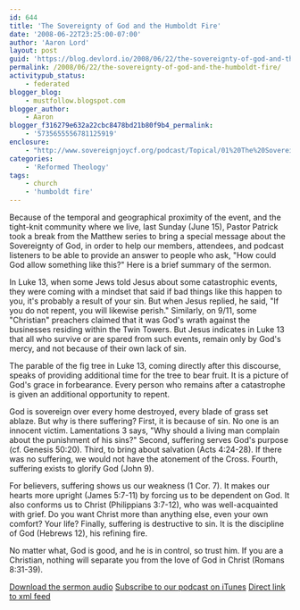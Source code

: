 ```yaml
---
id: 644
title: 'The Sovereignty of God and the Humboldt Fire'
date: '2008-06-22T23:25:00-07:00'
author: 'Aaron Lord'
layout: post
guid: 'https://blog.devlord.io/2008/06/22/the-sovereignty-of-god-and-the-humboldt-fire/'
permalink: /2008/06/22/the-sovereignty-of-god-and-the-humboldt-fire/
activitypub_status:
    - federated
blogger_blog:
    - mustfollow.blogspot.com
blogger_author:
    - Aaron
blogger_f316279e632a22cbc8478bd21b80f9b4_permalink:
    - '5735655556781125919'
enclosure:
    - "http://www.sovereignjoycf.org/podcast/Topical/01%20The%20Sovereignty%20of%20God%20and%20the%20Humboldt%20Fire.mp3\n1635\naudio/mpeg\n"
categories:
    - 'Reformed Theology'
tags:
    - church
    - 'humboldt fire'
---
```


Because of the temporal and geographical proximity of the event, and the tight-knit community where we live, last Sunday (June 15), Pastor Patrick took a break from the Matthew series to bring a special message about the Sovereignty of God, in order to help our members, attendees, and podcast listeners to be able to provide an answer to people who ask, "How could God allow something like this?" Here is a brief summary of the sermon.

In Luke 13, when some Jews told Jesus about some catastrophic events, they were coming with a mindset that said if bad things like this happen to you, it's probably a result of your sin. But when Jesus replied, he said, "If you do not repent, you will likewise perish." Similarly, on 9/11, some "Christian" preachers claimed that it was God's wrath against the businesses residing within the Twin Towers. But Jesus indicates in Luke 13 that all who survive or are spared from such events, remain only by God's mercy, and not because of their own lack of sin.

The parable of the fig tree in Luke 13, coming directly after this discourse, speaks of providing additional time for the tree to bear fruit. It is a picture of God's grace in forbearance. Every person who remains after a catastrophe is given an additional opportunity to repent.

God is sovereign over every home destroyed, every blade of grass set ablaze. But why is there suffering? First, it is because of sin. No one is an innocent victim. Lamentations 3 says, "Why should a living man complain about the punishment of his sins?" Second, suffering serves God's purpose (cf. Genesis 50:20). Third, to bring about salvation (Acts 4:24-28). If there was no suffering, we would not have the atonement of the Cross. Fourth, suffering exists to glorify God (John 9).

For believers, suffering shows us our weakness (1 Cor. 7). It makes our hearts more upright (James 5:7-11) by forcing us to be dependent on God. It also conforms us to Christ (Philippians 3:7-12), who was well-acquainted with grief. Do you want Christ more than anything else, even your own comfort? Your life? Finally, suffering is destructive to sin. It is the discipline of God (Hebrews 12), his refining fire.

No matter what, God is good, and he is in control, so trust him. If you are a Christian, nothing will separate you from the love of God in Christ (Romans 8:31-39).

<a href="http://www.sovereignjoycf.org/podcast/Topical/01%20The%20Sovereignty%20of%20God%20and%20the%20Humboldt%20Fire.mp3">Download the sermon audio</a>
<a href="http://phobos.apple.com/WebObjects/MZStore.woa/wa/viewPodcast?id=262971249">Subscribe to our podcast on iTunes</a>
<a href="http://www.sovereignjoycf.org/podcast/podcast-am.xml">Direct link to xml feed</a>
